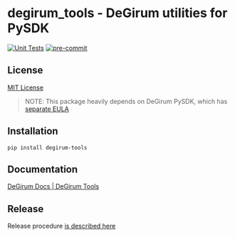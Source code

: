 # degirum_tools - DeGirum utilities for PySDK

[![Unit Tests](https://github.com/DeGirum/degirum_tools/actions/workflows/test.yml/badge.svg)](https://github.com/DeGirum/degirum_tools/actions/workflows/test.yml)
[![pre-commit](https://img.shields.io/badge/pre--commit-enabled-brightgreen?logo=pre-commit)](https://github.com/pre-commit/pre-commit)

## License

[MIT License](https://github.com/DeGirum/degirum_tools/blob/main/LICENSE)

> NOTE: This package heavily depends on DeGirum PySDK, which has [separate EULA](https://docs.degirum.com/pysdk/eula)

## Installation

`pip install degirum-tools`

## Documentation

[DeGirum Docs | DeGirum Tools](https://docs.degirum.com/degirum-tools/)


## Release

Release procedure [is described here](https://degirum.atlassian.net/wiki/spaces/SD/pages/1916076041/degirum+tools+Package+Release+Procedure)
